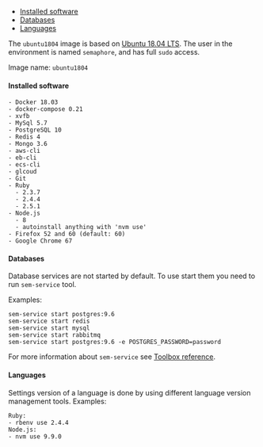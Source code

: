 - [Installed software](#installed-software)
- [Databases](#databases)
- [Languages](#languages)

The `ubuntu1804` image is based on [Ubuntu 18.04 LTS][1]. The user in the environment is named `semaphore`, and
has full `sudo` access.

Image name: `ubuntu1804`

#### Installed software

    - Docker 18.03
    - docker-compose 0.21
    - xvfb
    - MySql 5.7
    - PostgreSQL 10
    - Redis 4
    - Mongo 3.6
    - aws-cli
    - eb-cli
    - ecs-cli
    - glcoud
    - Git
    - Ruby
      - 2.3.7
      - 2.4.4
      - 2.5.1
    - Node.js
      - 8
      - autoinstall anything with 'nvm use'
    - Firefox 52 and 60 (default: 60)
    - Google Chrome 67

#### Databases

Database services are not started by default. To use start them you
need to run `sem-service` tool.

Examples:

```
sem-service start postgres:9.6
sem-service start redis
sem-service start mysql
sem-service start rabbitmq
sem-service start postgres:9.6 -e POSTGRES_PASSWORD=password
```

For more information about `sem-service` see [Toolbox reference](https://docs.semaphoreci.com/article/54-toolbox-reference#sem-service).


#### Languages

Settings version of a language is done by using different language
version management tools. Examples:

    Ruby:
    - rbenv use 2.4.4
    Node.js:
    - nvm use 9.9.0



[1]: https://wiki.ubuntu.com/BionicBeaver/ReleaseNotes
